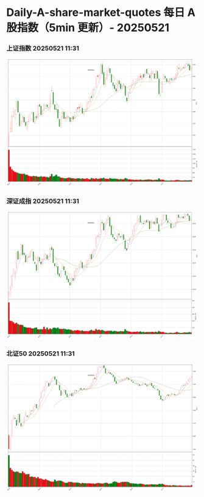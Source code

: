 
# Daily-A-share-market-quotes 每日 A 股指数（5min 更新）- 20250521

### 上证指数 20250521 11:31
![](./fig/2025/5/20250521-sh000001.png)

### 深证成指 20250521 11:31
![](./fig/2025/5/20250521-sz399001.png)

### 北证50 20250521 11:31
![](./fig/2025/5/20250521-bj899050.png)
